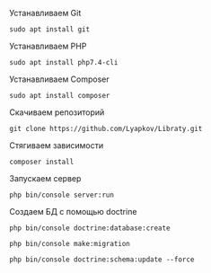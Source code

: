 Устанавливаем Git
```
sudo apt install git 
```
Устанавливаем PHP
```
sudo apt install php7.4-cli
```
Устанавливаем Composer
```
sudo apt install composer
```
Скачиваем репозиторий
```
git clone https://github.com/Lyapkov/Libraty.git
```
Стягиваем зависимости
```
composer install
```
Запускаем сервер
```
php bin/console server:run
```
Создаем БД с помощью doctrine
```
php bin/console doctrine:database:create
```

```
php bin/console make:migration
```
```
php bin/console doctrine:schema:update --force
```
